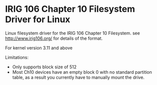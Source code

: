 IRIG 106 Chapter 10 Filesystem Driver for Linux
=============

Linux filesystem driver for the IRIG 106 Chapter 10 Filesystem. see http://www.irig106.org/ for details of the format.

For kernel version 3.11 and above

Limitations:
- Only supports block size of 512
- Most Ch10 devices have an empty block 0 with no standard partition table, 
  as a result you currently have to manually mount the drive.
	

